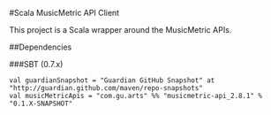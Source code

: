 #Scala MusicMetric API Client

This project is a Scala wrapper around the MusicMetric APIs.

##Dependencies

###SBT (0.7.x)

	val guardianSnapshot = "Guardian GitHub Snapshot" at "http://guardian.github.com/maven/repo-snapshots"
  	val musicMetricApis = "com.gu.arts" %% "musicmetric-api_2.8.1" % "0.1.X-SNAPSHOT"

